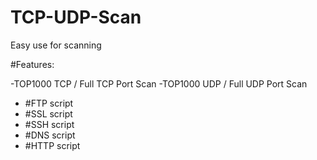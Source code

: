 # TCP-UDP-Scan

Easy use for scanning

#Features: 

-TOP1000 TCP / Full TCP Port Scan
-TOP1000 UDP / Full UDP Port Scan
- #FTP script
- #SSL script
- #SSH script
- #DNS script
- #HTTP script
